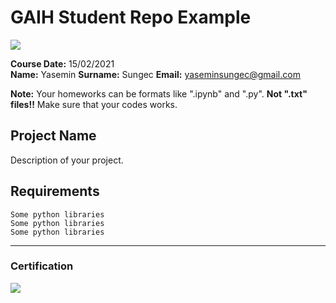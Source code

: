 # GAIH Student Repo Example
![](img/logo.png)

**Course Date:** 15/02/2021   
**Name:** Yasemin
**Surname:** Sungec
**Email:** yaseminsungec@gmail.com  

**Note:** Your homeworks can be formats like ".ipynb" and ".py". **Not ".txt" files!!** Make sure that your codes works.  

## Project Name
Description of your project.

## Requirements
```
Some python libraries
Some python libraries
Some python libraries
```
---

### Certification
![](img/certificate_ex.png)

